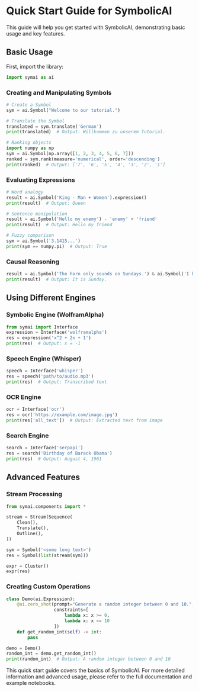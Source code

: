 # Quick Start Guide for SymbolicAI

This guide will help you get started with SymbolicAI, demonstrating basic usage and key features.

## Basic Usage

First, import the library:

```python
import symai as ai
```

### Creating and Manipulating Symbols

```python
# Create a Symbol
sym = ai.Symbol("Welcome to our tutorial.")

# Translate the Symbol
translated = sym.translate('German')
print(translated)  # Output: Willkommen zu unserem Tutorial.

# Ranking objects
import numpy as np
sym = ai.Symbol(np.array([1, 2, 3, 4, 5, 6, 7]))
ranked = sym.rank(measure='numerical', order='descending')
print(ranked)  # Output: ['7', '6', '5', '4', '3', '2', '1']
```

### Evaluating Expressions

```python
# Word analogy
result = ai.Symbol('King - Man + Women').expression()
print(result)  # Output: Queen

# Sentence manipulation
result = ai.Symbol('Hello my enemy') - 'enemy' + 'friend'
print(result)  # Output: Hello my friend

# Fuzzy comparison
sym = ai.Symbol('3.1415...')
print(sym == numpy.pi)  # Output: True
```

### Causal Reasoning

```python
result = ai.Symbol('The horn only sounds on Sundays.') & ai.Symbol('I hear the horn.')
print(result)  # Output: It is Sunday.
```

## Using Different Engines

### Symbolic Engine (WolframAlpha)

```python
from symai import Interface
expression = Interface('wolframalpha')
res = expression('x^2 + 2x + 1')
print(res)  # Output: x = -1
```

### Speech Engine (Whisper)

```python
speech = Interface('whisper')
res = speech('path/to/audio.mp3')
print(res)  # Output: Transcribed text
```

### OCR Engine

```python
ocr = Interface('ocr')
res = ocr('https://example.com/image.jpg')
print(res['all_text'])  # Output: Extracted text from image
```

### Search Engine

```python
search = Interface('serpapi')
res = search('Birthday of Barack Obama')
print(res)  # Output: August 4, 1961
```

## Advanced Features

### Stream Processing

```python
from symai.components import *

stream = Stream(Sequence(
    Clean(),
    Translate(),
    Outline(),
))

sym = Symbol('<some long text>')
res = Symbol(list(stream(sym)))

expr = Cluster()
expr(res)
```

### Creating Custom Operations

```python
class Demo(ai.Expression):
    @ai.zero_shot(prompt="Generate a random integer between 0 and 10.",
                  constraints=[
                      lambda x: x >= 0,
                      lambda x: x <= 10
                  ])
    def get_random_int(self) -> int:
        pass

demo = Demo()
random_int = demo.get_random_int()
print(random_int)  # Output: A random integer between 0 and 10
```

This quick start guide covers the basics of SymbolicAI. For more detailed information and advanced usage, please refer to the full documentation and example notebooks.